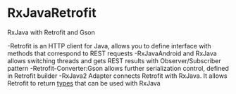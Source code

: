 # RxJavaRetrofit
RxJava with Retrofit and Gson

-Retrofit is an HTTP client for Java, allows you to define interface with methods that correspond to REST requests
-RxJavaAndroid and RxJava allows switching threads and gets REST results with Observer/Subscriber pattern
-Retrofit-Converter:Gson allows further serialization control, defined in Retrofit builder
-RxJava2 Adapter connects Retrofit with RxJava. It allows Retrofit to return [types](https://github.com/square/retrofit/tree/master/retrofit-adapters/rxjava2) that can be used with RxJava
